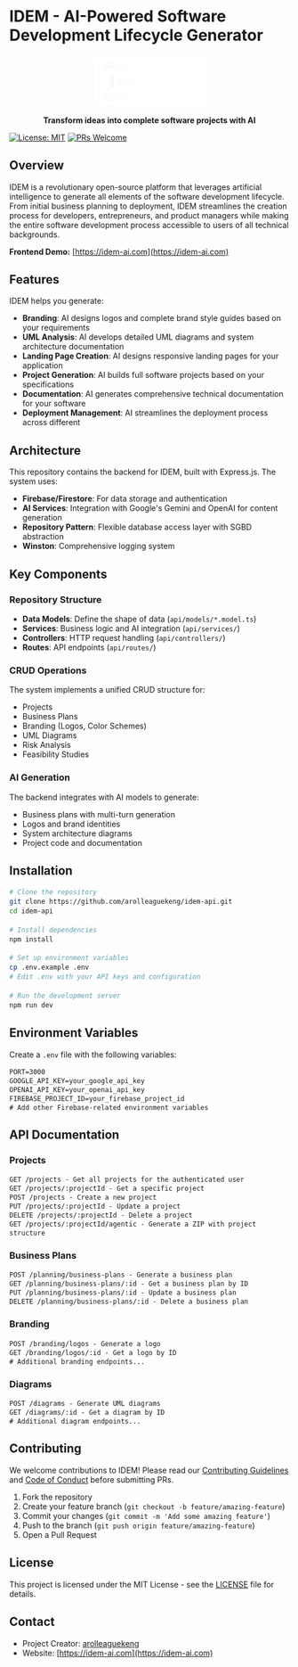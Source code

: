# IDEM - AI-Powered Software Development Lifecycle Generator

<div align="center">
  <img src="public/logo_white.png" alt="IDEM Logo" width="200" height="auto">
  <p><strong>Transform ideas into complete software projects with AI</strong></p>
</div>

[![License: MIT](https://img.shields.io/badge/License-MIT-yellow.svg)](https://opensource.org/licenses/MIT)
[![PRs Welcome](https://img.shields.io/badge/PRs-welcome-brightgreen.svg)](CODE_OF_CONDUCT.md)

## Overview

IDEM is a revolutionary open-source platform that leverages artificial intelligence to generate all elements of the software development lifecycle. From initial business planning to deployment, IDEM streamlines the creation process for developers, entrepreneurs, and product managers while making the entire software development process accessible to users of all technical backgrounds.

**Frontend Demo:** [https://idem-ai.com](https://idem-ai.com)

## Features

IDEM helps you generate:

- **Branding**: AI designs logos and complete brand style guides based on your requirements
- **UML Analysis**: AI develops detailed UML diagrams and system architecture documentation
- **Landing Page Creation**: AI designs responsive landing pages for your application
- **Project Generation**: AI builds full software projects based on your specifications
- **Documentation**: AI generates comprehensive technical documentation for your software
- **Deployment Management**: AI streamlines the deployment process across different

## Architecture

This repository contains the backend for IDEM, built with Express.js. The system uses:

- **Firebase/Firestore**: For data storage and authentication
- **AI Services**: Integration with Google's Gemini and OpenAI for content generation
- **Repository Pattern**: Flexible database access layer with SGBD abstraction
- **Winston**: Comprehensive logging system

## Key Components

### Repository Structure

- **Data Models**: Define the shape of data (`api/models/*.model.ts`)
- **Services**: Business logic and AI integration (`api/services/`)
- **Controllers**: HTTP request handling (`api/controllers/`)
- **Routes**: API endpoints (`api/routes/`)

### CRUD Operations

The system implements a unified CRUD structure for:

- Projects
- Business Plans
- Branding (Logos, Color Schemes)
- UML Diagrams
- Risk Analysis
- Feasibility Studies

### AI Generation

The backend integrates with AI models to generate:

- Business plans with multi-turn generation
- Logos and brand identities
- System architecture diagrams
- Project code and documentation

## Installation

```bash
# Clone the repository
git clone https://github.com/arolleaguekeng/idem-api.git
cd idem-api

# Install dependencies
npm install

# Set up environment variables
cp .env.example .env
# Edit .env with your API keys and configuration

# Run the development server
npm run dev
```

## Environment Variables

Create a `.env` file with the following variables:

```
PORT=3000
GOOGLE_API_KEY=your_google_api_key
OPENAI_API_KEY=your_openai_api_key
FIREBASE_PROJECT_ID=your_firebase_project_id
# Add other Firebase-related environment variables
```

## API Documentation

### Projects

```
GET /projects - Get all projects for the authenticated user
GET /projects/:projectId - Get a specific project
POST /projects - Create a new project
PUT /projects/:projectId - Update a project
DELETE /projects/:projectId - Delete a project
GET /projects/:projectId/agentic - Generate a ZIP with project structure
```

### Business Plans

```
POST /planning/business-plans - Generate a business plan
GET /planning/business-plans/:id - Get a business plan by ID
PUT /planning/business-plans/:id - Update a business plan
DELETE /planning/business-plans/:id - Delete a business plan
```

### Branding

```
POST /branding/logos - Generate a logo
GET /branding/logos/:id - Get a logo by ID
# Additional branding endpoints...
```

### Diagrams

```
POST /diagrams - Generate UML diagrams
GET /diagrams/:id - Get a diagram by ID
# Additional diagram endpoints...
```

## Contributing

We welcome contributions to IDEM! Please read our [Contributing Guidelines](CONTRIBUTING.md) and [Code of Conduct](CODE_OF_CONDUCT.md) before submitting PRs.

1. Fork the repository
2. Create your feature branch (`git checkout -b feature/amazing-feature`)
3. Commit your changes (`git commit -m 'Add some amazing feature'`)
4. Push to the branch (`git push origin feature/amazing-feature`)
5. Open a Pull Request

## License

This project is licensed under the MIT License - see the [LICENSE](LICENSE) file for details.

## Contact

- Project Creator: [arolleaguekeng](https://github.com/arolleaguekeng)
- Website: [https://idem-ai.com](https://idem-ai.com)
